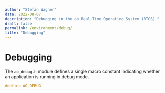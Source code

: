 ```yaml
---
author: "Stefan Wagner"
date: 2022-08-07
description: "Debugging in the ao Real-Time Operating System (RTOS)."
draft: false
permalink: /environment/debug/
title: "Debugging"
---
```


# Debugging

The `ao_debug.h` module defines a single macro constant indicating whether an application is running in debug mode.

```c
#define AO_DEBUG
```
